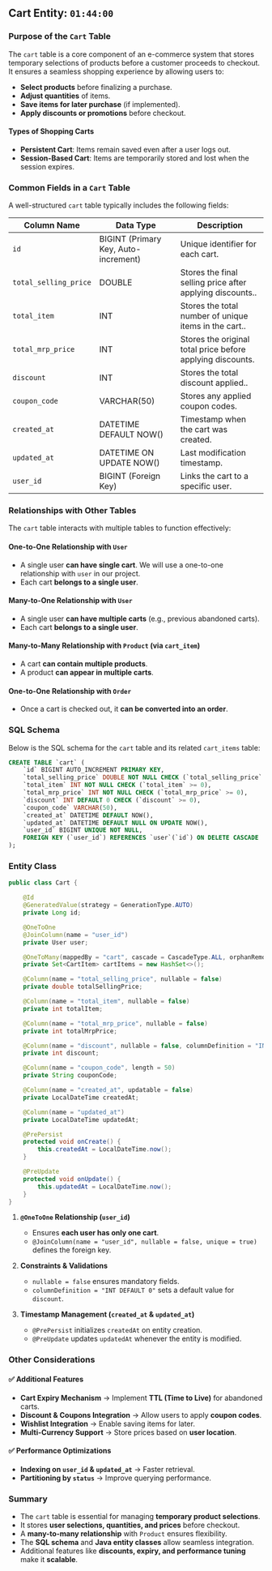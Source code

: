 ## **Cart Entity**: `01:44:00`

### **Purpose of the `Cart` Table**

The `cart` table is a core component of an e-commerce system that stores temporary selections of products before a customer proceeds to checkout. It ensures a seamless shopping experience by allowing users to:

  + **Select products** before finalizing a purchase.
  + **Adjust quantities** of items.
  + **Save items for later purchase** (if implemented).
  + **Apply discounts or promotions** before checkout.

#### **Types of Shopping Carts**

  + **Persistent Cart**: Items remain saved even after a user logs out.
  + **Session-Based Cart**: Items are temporarily stored and lost when the session expires.

### **Common Fields in a `Cart` Table**

A well-structured `cart` table typically includes the following fields:

| Column Name        | Data Type               | Description |
|--------------------|------------------------|-------------|
| `id`              | BIGINT (Primary Key, Auto-increment) | Unique identifier for each cart. |
| `total_selling_price`         | DOUBLE    | Stores the final selling price after applying discounts.. |
| `total_item`         | INT    | Stores the total number of unique items in the cart.. |
| `total_mrp_price`         | INT     | Stores the original total price before applying discounts. |
| `discount`         | INT     | Stores the total discount applied.. |
| `coupon_code`         | VARCHAR(50)     | Stores any applied coupon codes. |
| `created_at`      | DATETIME DEFAULT NOW()  | Timestamp when the cart was created. |
| `updated_at`      | DATETIME ON UPDATE NOW() | Last modification timestamp. |
| `user_id`         | BIGINT (Foreign Key)    | Links the cart to a specific user. |

### **Relationships with Other Tables**

The `cart` table interacts with multiple tables to function effectively:

#### **One-to-One Relationship with `User`**

  + A single user **can have single cart**. We will use a one-to-one relationship with `user` in our project.
  + Each cart **belongs to a single user**.

#### **Many-to-One Relationship with `User`**

  + A single user **can have multiple carts** (e.g., previous abandoned carts).
  + Each cart **belongs to a single user**.

#### **Many-to-Many Relationship with `Product` (via `cart_item`)**

  + A cart **can contain multiple products**.
  + A product **can appear in multiple carts**.

#### **One-to-One Relationship with `Order`**

  + Once a cart is checked out, it **can be converted into an order**.

### **SQL Schema**

Below is the SQL schema for the `cart` table and its related `cart_items` table:

```sql
CREATE TABLE `cart` (
    `id` BIGINT AUTO_INCREMENT PRIMARY KEY,
    `total_selling_price` DOUBLE NOT NULL CHECK (`total_selling_price` >= 0),
    `total_item` INT NOT NULL CHECK (`total_item` >= 0),
    `total_mrp_price` INT NOT NULL CHECK (`total_mrp_price` >= 0),
    `discount` INT DEFAULT 0 CHECK (`discount` >= 0),
    `coupon_code` VARCHAR(50),
    `created_at` DATETIME DEFAULT NOW(),
    `updated_at` DATETIME DEFAULT NULL ON UPDATE NOW(),
    `user_id` BIGINT UNIQUE NOT NULL,
    FOREIGN KEY (`user_id`) REFERENCES `user`(`id`) ON DELETE CASCADE
);
```

### **Entity Class**

```java
public class Cart {

    @Id
    @GeneratedValue(strategy = GenerationType.AUTO)
    private Long id;

    @OneToOne
    @JoinColumn(name = "user_id")
    private User user;

    @OneToMany(mappedBy = "cart", cascade = CascadeType.ALL, orphanRemoval = true)
    private Set<CartItem> cartItems = new HashSet<>();

    @Column(name = "total_selling_price", nullable = false)
    private double totalSellingPrice;

    @Column(name = "total_item", nullable = false)
    private int totalItem;

    @Column(name = "total_mrp_price", nullable = false)
    private int totalMrpPrice;

    @Column(name = "discount", nullable = false, columnDefinition = "INT DEFAULT 0")
    private int discount;

    @Column(name = "coupon_code", length = 50)
    private String couponCode;

    @Column(name = "created_at", updatable = false)
    private LocalDateTime createdAt;

    @Column(name = "updated_at")
    private LocalDateTime updatedAt;

    @PrePersist
    protected void onCreate() {
        this.createdAt = LocalDateTime.now();
    }

    @PreUpdate
    protected void onUpdate() {
        this.updatedAt = LocalDateTime.now();
    }
}
```

  1. **`@OneToOne` Relationship (`user_id`)**  
     - Ensures **each user has only one cart**.  
     - `@JoinColumn(name = "user_id", nullable = false, unique = true)` defines the foreign key.  

  2. **Constraints & Validations**
     - `nullable = false` ensures mandatory fields.  
     - `columnDefinition = "INT DEFAULT 0"` sets a default value for `discount`.  

  3. **Timestamp Management (`created_at` & `updated_at`)**
     - `@PrePersist` initializes `createdAt` on entity creation.  
     - `@PreUpdate` updates `updatedAt` whenever the entity is modified.  

### **Other Considerations**

#### ✅ **Additional Features**

  + **Cart Expiry Mechanism** → Implement **TTL (Time to Live)** for abandoned carts.
  + **Discount & Coupons Integration** → Allow users to apply **coupon codes**.
  + **Wishlist Integration** → Enable saving items for later.
  + **Multi-Currency Support** → Store prices based on **user location**.

#### ✅ **Performance Optimizations**
  
  + **Indexing on `user_id` & `updated_at`** → Faster retrieval.
  + **Partitioning by `status`** → Improve querying performance.

### **Summary**

  + The `cart` table is essential for managing **temporary product selections**.
  + It stores **user selections, quantities, and prices** before checkout.
  + A **many-to-many relationship** with `Product` ensures flexibility.
  + The **SQL schema** and **Java entity classes** allow seamless integration.
  + Additional features like **discounts, expiry, and performance tuning** make it **scalable**.
